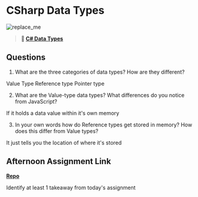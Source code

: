 # CSharp Data Types

![replace_me](https://codeworks.blob.core.windows.net/public/assets/img/illustrations/placeholder.svg)

> **📖 [C# Data Types](https://codeworksacademy.com/fs-student-guide/resources/wk10/01-CSharp-Generics)**

## Questions

1. What are the three categories of data types? How are they different?

Value Type
Reference type
Pointer type

2. What are the Value-type data types? What differences do you notice from JavaScript?

If it holds a data value within it's own memory

3. In your own words how do Reference types get stored in memory? How does this differ from Value types?

It just tells you the location of where it's stored


## Afternoon Assignment Link

**[Repo](https://github.com/zaneljensen/<ASSIGNMENT_REPO>)**

Identify at least 1 takeaway from today's assignment
